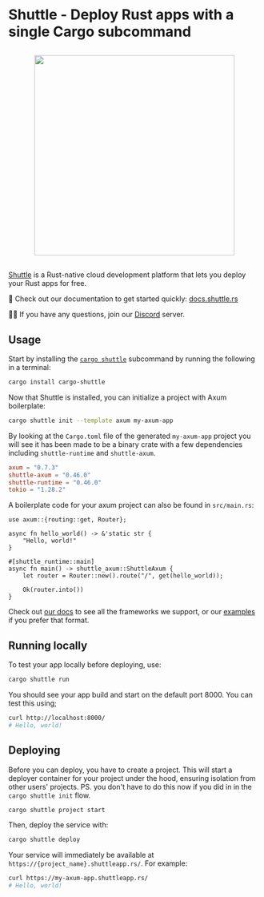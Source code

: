 # Shuttle - Deploy Rust apps with a single Cargo subcommand

<div style="display: flex; margin-top: 30px; margin-bottom: 30px;">
<img src="https://raw.githubusercontent.com/shuttle-hq/shuttle/main/assets/logo-rectangle-transparent.png" width="400px" style="margin-left: auto; margin-right: auto;"/>
</div>

[Shuttle](https://www.shuttle.rs/) is a Rust-native cloud development platform that lets you deploy your Rust apps for free.

📖 Check out our documentation to get started quickly: [docs.shuttle.rs](https://docs.shuttle.rs)

🙋‍♂️ If you have any questions, join our [Discord](https://discord.gg/shuttle) server.

## Usage

Start by installing the [`cargo shuttle`](https://docs.rs/crate/cargo-shuttle/latest) subcommand by running the following in a terminal:

```bash
cargo install cargo-shuttle
```

Now that Shuttle is installed, you can initialize a project with Axum boilerplate:

```bash
cargo shuttle init --template axum my-axum-app
```

By looking at the `Cargo.toml` file of the generated `my-axum-app` project you will see it has been made to
be a binary crate with a few dependencies including `shuttle-runtime` and `shuttle-axum`.

```toml
axum = "0.7.3"
shuttle-axum = "0.46.0"
shuttle-runtime = "0.46.0"
tokio = "1.28.2"
```

A boilerplate code for your axum project can also be found in `src/main.rs`:

```rust,no_run
use axum::{routing::get, Router};

async fn hello_world() -> &'static str {
    "Hello, world!"
}

#[shuttle_runtime::main]
async fn main() -> shuttle_axum::ShuttleAxum {
    let router = Router::new().route("/", get(hello_world));

    Ok(router.into())
}
```

Check out [our docs](https://docs.shuttle.rs/introduction/welcome) to see all the frameworks we support, or
our [examples](https://github.com/shuttle-hq/shuttle-examples) if you prefer that format.

## Running locally

To test your app locally before deploying, use:

```bash
cargo shuttle run
```

You should see your app build and start on the default port 8000. You can test this using;

```bash
curl http://localhost:8000/
# Hello, world!
```

## Deploying

Before you can deploy, you have to create a project. This will start a deployer container for your
project under the hood, ensuring isolation from other users' projects. PS. you don't have to do this
now if you did in in the `cargo shuttle init` flow.

```bash
cargo shuttle project start
```

Then, deploy the service with:

```bash
cargo shuttle deploy
```

Your service will immediately be available at `https://{project_name}.shuttleapp.rs/`. For example:

```bash
curl https://my-axum-app.shuttleapp.rs/
# Hello, world!
```
